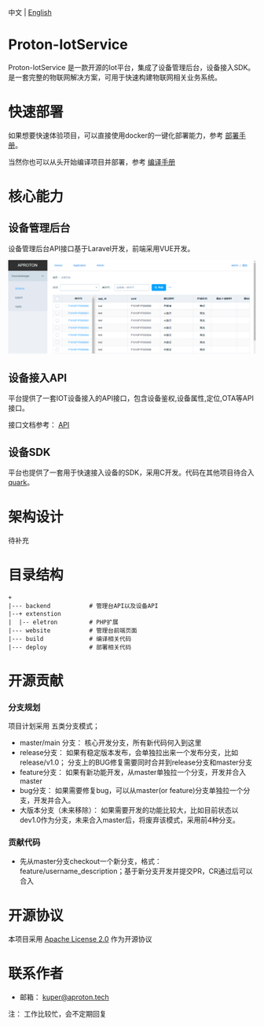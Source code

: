 中文 | [English](./docs/eng/README.md)


# Proton-IotService



Proton-IotService 是一款开源的Iot平台，集成了设备管理后台，设备接入SDK。是一套完整的物联网解决方案，可用于快速构建物联网相关业务系统。

# 快速部署
如果想要快速体验项目，可以直接使用docker的一键化部署能力，参考  [部署手册](./docs/chs/INSTALL.md)。

当然你也可以从头开始编译项目并部署，参考 [编译手册](./docs/chs/BUILD.md)

# 核心能力

## 设备管理后台
设备管理后台API接口基于Laravel开发，前端采用VUE开发。

![示例图](./docs/chs/images/device-list.png)


## 设备接入API
平台提供了一套IOT设备接入的API接口，包含设备鉴权,设备属性,定位,OTA等API接口。

接口文档参考： [API](./docs/chs/device-api/README.md)


## 设备SDK
平台也提供了一套用于快速接入设备的SDK，采用C开发。代码在其他项目待合入 [quark](https://github.com/aprotontech/quark)。

# 架构设计
待补充

# 目录结构

```
+
|--- backend           # 管理台API以及设备API
|--+ extenstion        
|  |-- eletron         # PHP扩展
|--- website           # 管理台前端页面
|--- build             # 编译相关代码
|--- deploy            # 部署相关代码
```

# 开源贡献
### 分支规划

项目计划采用 五类分支模式；
+ master/main 分支： 核心开发分支，所有新代码何入到这里
+ release分支： 如果有稳定版本发布，会单独拉出来一个发布分支，比如 release/v1.0； 分支上的BUG修复需要同时合并到release分支和master分支
+ feature分支： 如果有新功能开发，从master单独拉一个分支，开发并合入master
+ bug分支： 如果需要修复bug，可以从master(or feature)分支单独拉一个分支，开发并合入。
+ 大版本分支（未来移除）： 如果需要开发的功能比较大，比如目前状态以dev1.0作为分支，未来合入master后，将废弃该模式，采用前4种分支。

### 贡献代码
+ 先从master分支checkout一个新分支，格式： feature/username_description；基于新分支开发并提交PR，CR通过后可以合入  

# 开源协议
本项目采用 [Apache License 2.0](./LICENSE) 作为开源协议

# 联系作者
+ 邮箱： kuper@aproton.tech


注： 工作比较忙，会不定期回复